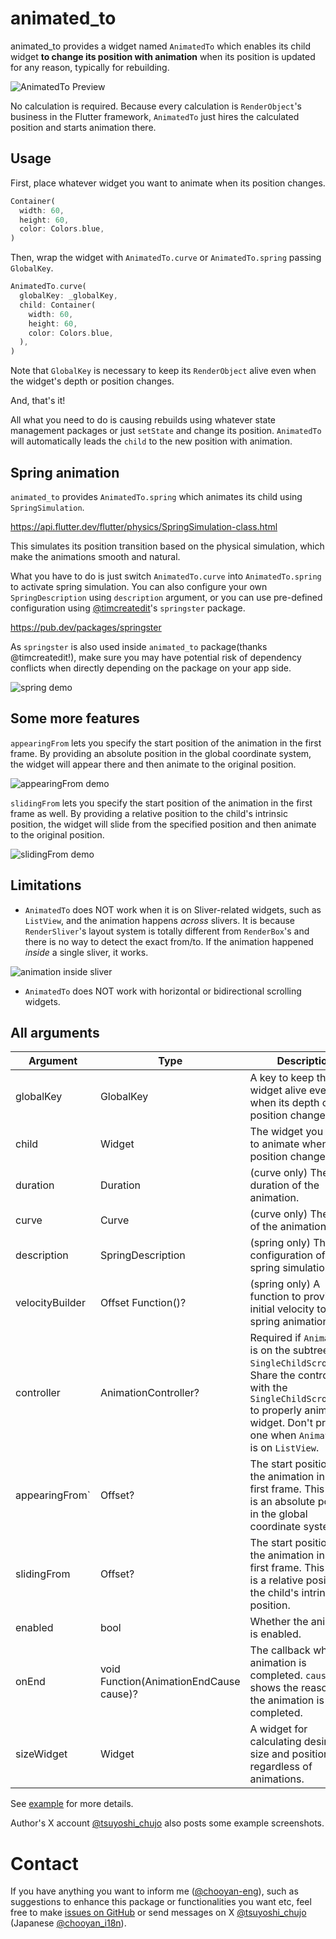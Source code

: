 # animated_to

animated_to provides a widget named `AnimatedTo` which enables its child widget **to change its position with animation** when its position is updated for any reason, typically for rebuilding.

![AnimatedTo Preview](https://github.com/chooyan-eng/animated_to/raw/main/assets/animated_to_1.gif)

No calculation is required. Because every calculation is `RenderObject`'s business in the Flutter framework, `AnimatedTo` just hires the calculated position and starts animation there.

## Usage

First, place whatever widget you want to animate when its position changes.

```dart
Container(
  width: 60,
  height: 60,
  color: Colors.blue,
)
```

Then, wrap the widget with `AnimatedTo.curve` or `AnimatedTo.spring` passing `GlobalKey`.

```dart
AnimatedTo.curve(
  globalKey: _globalKey,
  child: Container(
    width: 60,
    height: 60,
    color: Colors.blue,
  ),
)
```

Note that `GlobalKey` is necessary to keep its `RenderObject` alive even when the widget's depth or position changes.

And, that's it!

All what you need to do is causing rebuilds using whatever state management packages or just `setState` and change its position. `AnimatedTo` will automatically leads the `child` to the new position with animation.

## Spring animation

`animated_to` provides `AnimatedTo.spring` which animates its child using `SpringSimulation`.

https://api.flutter.dev/flutter/physics/SpringSimulation-class.html

This simulates its position transition based on the physical simulation, which make the animations smooth and natural.

What you have to do is just switch `AnimatedTo.curve` into `AnimatedTo.spring` to activate spring simulation. You can also configure your own `SpringDescription` using `description` argument, or you can use pre-defined configuration using [@timcreatedit](https://github.com/timcreatedit)'s `springster` package. 

https://pub.dev/packages/springster

As `springster` is also used inside `animated_to` package(thanks @timcreatedit!), make sure you may have potential risk of dependency conflicts when directly depending on the package on your app side.

![spring demo](https://github.com/chooyan-eng/animated_to/raw/main/assets/animated_to_4.gif)

## Some more features

`appearingFrom` lets you specify the start position of the animation in the first frame. By providing an absolute position in the global coordinate system, the widget will appear there and then animate to the original position.

![appearingFrom demo](https://github.com/chooyan-eng/animated_to/raw/main/assets/animated_to_2.gif)

`slidingFrom` lets you specify the start position of the animation in the first frame as well. By providing a relative position to the child's intrinsic position, the widget will slide from the specified position and then animate to the original position.

![slidingFrom demo](https://github.com/chooyan-eng/animated_to/raw/main/assets/animated_to_3.gif)

## Limitations

- `AnimatedTo` does NOT work when it is on Sliver-related widgets, such as `ListView`, and the animation happens _across_ slivers. It is because `RenderSliver`'s layout system is totally different from `RenderBox`'s and there is no way to detect the exact from/to. If the animation happened _inside_ a single sliver, it works.

![animation inside sliver](https://github.com/chooyan-eng/animated_to/raw/main/assets/animated_to_5.gif)

- `AnimatedTo` does NOT work with horizontal or bidirectional scrolling widgets.

## All arguments

| Argument | Type | Description |
| --- | --- | --- |
| globalKey | GlobalKey | A key to keep the widget alive even when its depth or position changes. |
| child | Widget | The widget you want to animate when its position changes. |
| duration | Duration | (curve only) The duration of the animation. |
| curve | Curve | (curve only) The curve of the animation. |
| description | SpringDescription | (spring only) The configuration of the spring simulation. |
| velocityBuilder | Offset Function()? | (spring only) A function to provide initial velocity to start spring animation. |
| controller | AnimationController? | Required if `AnimatedTo` is on the subtree of `SingleChildScrollView`. Share the controller with the `SingleChildScrollView` to properly animate the widget. Don't provide one when `AnimatedTo` is on `ListView`. |
| appearingFrom` | Offset? | The start position of the animation in the first frame. This offset is an absolute position in the global coordinate system. |
| slidingFrom | Offset? | The start position of the animation in the first frame. This offset is a relative position to the child's intrinsic position. |
| enabled | bool | Whether the animation is enabled. |
| onEnd | void Function(AnimationEndCause cause)? | The callback when the animation is completed. `cause` shows the reason why the animation is completed. |
| sizeWidget | Widget | A widget for calculating desired size and position regardless of animations. |

See [example](example) for more details.

Author's X account [@tsuyoshi_chujo](https://x.com/tsuyoshi_chujo) also posts some example screenshots.

# Contact

If you have anything you want to inform me ([@chooyan-eng](https://github.com/chooyan-eng)), such as suggestions to enhance this package or functionalities you want etc, feel free to make [issues on GitHub](https://github.com/chooyan-eng/animated_to/issues) or send messages on X [@tsuyoshi_chujo](https://x.com/tsuyoshi_chujo) (Japanese [@chooyan_i18n](https://x.com/chooyan_i18n)).
